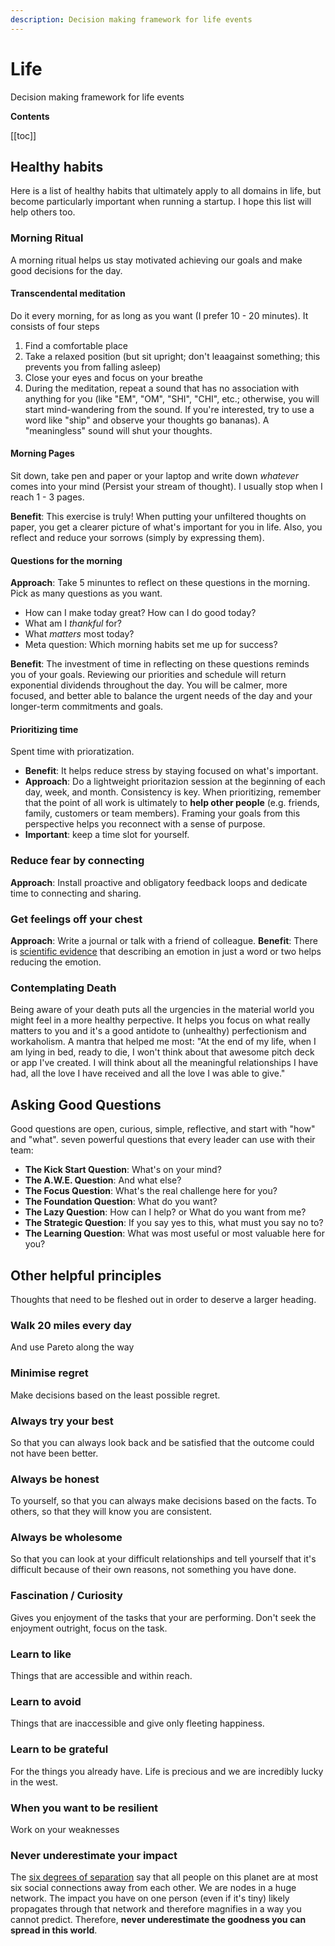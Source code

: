 ```yaml
---
description: Decision making framework for life events
---
```


# Life

Decision making framework for life events

**Contents**

[[toc]]

## Healthy habits

Here is a list of healthy habits that ultimately apply to all domains in life, but become particularly important when running a startup. I hope this list will help others too.

### Morning Ritual

A morning ritual helps us stay motivated achieving our goals and make good decisions for the day.

#### Transcendental meditation

Do it every morning, for as long as you want (I prefer 10 - 20 minutes). It consists of four steps

1. Find a comfortable place
2. Take a relaxed position (but sit upright; don't leaagainst something; this prevents you from falling asleep)
3. Close your eyes and focus on your breathe
4. During the meditation, repeat a sound that has no association with anything for you (like "EM", "OM", "SHI", "CHI", etc.; otherwise, you will start mind-wandering from the sound. If you're interested, try to use a word like "ship" and observe your thoughts go bananas). A "meaningless" sound will shut your thoughts.

#### Morning Pages

Sit down, take pen and paper or your laptop and write down *whatever* comes into your mind (Persist your stream of thought). I usually stop when I reach 1 - 3 pages.

**Benefit**: This exercise is truly! When putting your unfiltered thoughts on paper, you get a clearer picture of what's important for you in life. Also, you reflect and reduce your sorrows (simply by expressing them).

#### Questions for the morning

**Approach**: Take 5 minuntes to reflect on these questions in the morning. Pick as many questions as you want.

- How can I make today great? How can I do good today?
- What am I *thankful* for?
- What *matters* most today?
- Meta question: Which morning habits set me up for success?

**Benefit**: The investment of time in reflecting on these questions reminds you of your goals. Reviewing our priorities and schedule will return exponential dividends throughout the day. You will be calmer, more focused, and better able to balance the urgent needs of the day and your longer-term commitments and goals.

#### Prioritizing time

Spent time with prioratization.

- **Benefit**: It helps reduce stress by staying focused on what's important.
- **Approach**: Do a lightweight prioritazion session at the beginning of each day, week, and month. Consistency is key. When prioritizing, remember that the point of all work is ultimately to **help other people** (e.g. friends, family, customers or team members). Framing your goals from this perspective helps you reconnect with a sense of purpose.
- **Important**: keep a time slot for yourself.

### Reduce fear by connecting

**Approach**: Install proactive and obligatory feedback loops and dedicate time to connecting and sharing.

### Get feelings off your chest

**Approach**: Write a journal or talk with a friend of colleague.
**Benefit**: There is [scientific evidence](https://www.bakadesuyo.com/2015/09/make-you-happy-2/) that describing an emotion in just a word or two helps reducing the emotion.

### Contemplating Death

Being aware of your death puts all the urgencies in the material world you might feel in a more healthy perpective. It helps you focus on what really matters to you and it's a good antidote to (unhealthy) perfectionism and workaholism. A mantra that helped me most: "At the end of my life, when I am lying in bed, ready to die, I won't think about that awesome pitch deck or app I've created. I will think about all the meaningful relationships I have had, all the love I have received and all the love I was able to give."

## Asking Good Questions

Good questions are open, curious, simple, reflective, and start with "how" and "what".
seven powerful questions that every leader can use with their team:

* **The Kick Start Question**: What's on your mind?
* **The A.W.E. Question**: And what else?
* **The Focus Question**: What's the real challenge here for you?
* **The Foundation Question**: What do you want?
* **The Lazy Question**: How can I help? or What do you want from me?
* **The Strategic Question**: If you say yes to this, what must you say no to?
* **The Learning Question**: What was most useful or most valuable here for you?

## Other helpful principles

Thoughts that need to be fleshed out in order to deserve a larger heading.

### Walk 20 miles every day

And use Pareto along the way

### Minimise regret

Make decisions based on the least possible regret.

### Always try your best

So that you can always look back and be satisfied that the outcome could not have been better.

### Always be honest

To yourself, so that you can always make decisions based on the facts. To others, so that they will know you are consistent.

### Always be wholesome

So that you can look at your difficult relationships and tell yourself that it's difficult because of their own reasons, not something you have done.

### Fascination / Curiosity

Gives you enjoyment of the tasks that your are performing. Don't seek the enjoyment outright, focus on the task.

### Learn to like

Things that are accessible and within reach.

### Learn to avoid

Things that are inaccessible and give only fleeting happiness.

### Learn to be grateful

For the things you already have. Life is precious and we are incredibly lucky in the west.

### When you want to be resilient

Work on your weaknesses

### Never underestimate your impact

The [six degrees of separation](https://en.wikipedia.org/wiki/Six_degrees_of_separation) say that all people on this planet are at most six social connections away from each other. We are nodes in a huge network. The impact you have on one person (even if it's tiny) likely propagates through that network and therefore magnifies in a way you cannot predict. Therefore, **never underestimate the goodness you can spread in this world**.